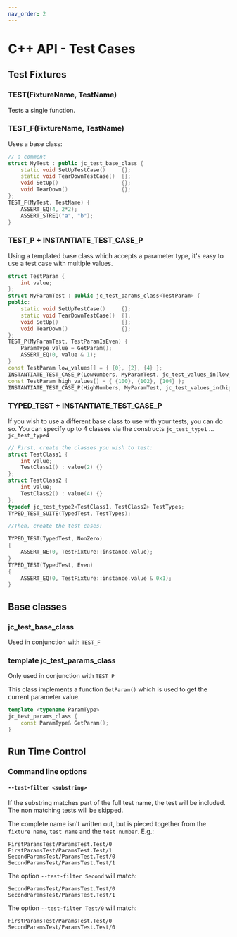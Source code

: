 ```yaml
---
nav_order: 2
---
```


# C++ API - Test Cases

## Test Fixtures

### TEST(FixtureName, TestName)

Tests a single function.

### TEST_F(FixtureName, TestName)

Uses a base class:

```cpp
// a comment
struct MyTest : public jc_test_base_class {
    static void SetUpTestCase()     {};
    static void TearDownTestCase()  {};
    void SetUp()                    {};
    void TearDown()                 {};
};
TEST_F(MyTest, TestName) {
    ASSERT_EQ(4, 2*2);
    ASSERT_STREQ("a", "b");
}
```

### TEST_P + INSTANTIATE_TEST_CASE_P

Using a templated base class which accepts a parameter type,
it's easy to use a test case with multiple values.

```cpp
struct TestParam {
    int value;
};
struct MyParamTest : public jc_test_params_class<TestParam> {
public:
    static void SetUpTestCase()     {};
    static void TearDownTestCase()  {};
    void SetUp()                    {};
    void TearDown()                 {};
};
TEST_P(MyParamTest, TestParamIsEven) {
    ParamType value = GetParam();
    ASSERT_EQ(0, value & 1);
}
const TestParam low_values[] = { {0}, {2}, {4} };
INSTANTIATE_TEST_CASE_P(LowNumbers, MyParamTest, jc_test_values_in(low_values));
const TestParam high_values[] = { {100}, {102}, {104} };
INSTANTIATE_TEST_CASE_P(HighNumbers, MyParamTest, jc_test_values_in(high_values));
```

### TYPED_TEST + INSTANTIATE_TEST_CASE_P

If you wish to use a different base class to use with your tests, you can do so.
You can specify up to 4 classes via the constructs `jc_test_type1` ... `jc_test_type4`

```cpp
// First, create the classes you wish to test:
struct TestClass1 {
    int value;
    TestClass1() : value(2) {}
};
struct TestClass2 {
    int value;
    TestClass2() : value(4) {}
};
typedef jc_test_type2<TestClass1, TestClass2> TestTypes;
TYPED_TEST_SUITE(TypedTest, TestTypes);

//Then, create the test cases:

TYPED_TEST(TypedTest, NonZero)
{
    ASSERT_NE(0, TestFixture::instance.value);
}
TYPED_TEST(TypedTest, Even)
{
    ASSERT_EQ(0, TestFixture::instance.value & 0x1);
}
```

## Base classes

### jc_test_base_class

Used in conjunction with `TEST_F`

### template <typename ParamType> jc_test_params_class<ParamType>

Only used in conjunction with `TEST_P`

This class implements a function `GetParam()` which is used to get the current parameter value.

```cpp
template <typename ParamType>
jc_test_params_class {
    const ParamType& GetParam();
}
```

## Run Time Control

### Command line options

#### `--test-filter <substring>`

If the substring matches part of the full test name, the test will be included.
The non matching tests will be skipped.

The complete name isn't written out, but is pieced together from the `fixture name`, `test name` and the `test number`. E.g.:

    FirstParamsTest/ParamsTest.Test/0
    FirstParamsTest/ParamsTest.Test/1
    SecondParamsTest/ParamsTest.Test/0
    SecondParamsTest/ParamsTest.Test/1

The option `--test-filter Second` will match:

    SecondParamsTest/ParamsTest.Test/0
    SecondParamsTest/ParamsTest.Test/1

The option `--test-filter Test/0` will match:

    FirstParamsTest/ParamsTest.Test/0
    SecondParamsTest/ParamsTest.Test/0

